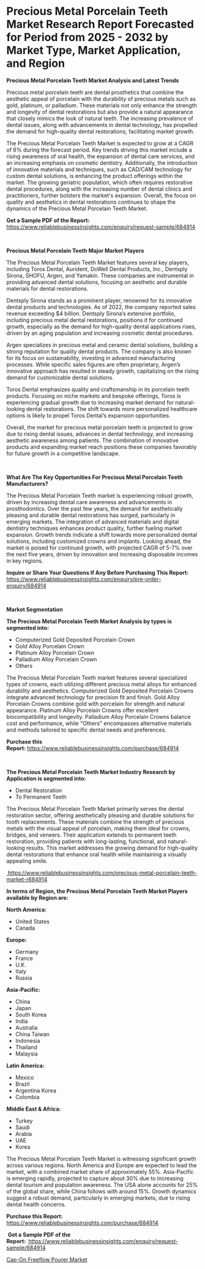 <p><h1>Precious Metal Porcelain Teeth Market Research Report Forecasted for Period from 2025 -  2032 by Market Type, Market Application, and Region</h1></p><p><strong>Precious Metal Porcelain Teeth Market Analysis and Latest Trends</strong></p>
<p><p>Precious metal porcelain teeth are dental prosthetics that combine the aesthetic appeal of porcelain with the durability of precious metals such as gold, platinum, or palladium. These materials not only enhance the strength and longevity of dental restorations but also provide a natural appearance that closely mimics the look of natural teeth. The increasing prevalence of dental issues, along with advancements in dental technology, has propelled the demand for high-quality dental restorations, facilitating market growth.</p><p>The Precious Metal Porcelain Teeth Market is expected to grow at a CAGR of 6% during the forecast period. Key trends driving this market include a rising awareness of oral health, the expansion of dental care services, and an increasing emphasis on cosmetic dentistry. Additionally, the introduction of innovative materials and techniques, such as CAD/CAM technology for custom dental solutions, is enhancing the product offerings within the market. The growing geriatric population, which often requires restorative dental procedures, along with the increasing number of dental clinics and practitioners, further bolsters the market's expansion. Overall, the focus on quality and aesthetics in dental restorations continues to shape the dynamics of the Precious Metal Porcelain Teeth Market.</p></p>
<p><strong>Get a Sample PDF of the Report:&nbsp;</strong> <a href="https://www.reliablebusinessinsights.com/enquiry/request-sample/684914?utm_campaign=3105&utm_medium=2&utm_source=Github&utm_content=ia&utm_term=29032025&utm_id=precious-metal-porcelain-teeth">https://www.reliablebusinessinsights.com/enquiry/request-sample/684914</a></p>
<p>&nbsp;</p>
<p><strong>Precious Metal Porcelain Teeth Major Market Players</strong></p>
<p><p>The Precious Metal Porcelain Teeth Market features several key players, including Toros Dental, Aurident, DoWell Dental Products, Inc., Dentsply Sirona, SHOFU, Argen, and Yamakin. These companies are instrumental in providing advanced dental solutions, focusing on aesthetic and durable materials for dental restorations.</p><p>Dentsply Sirona stands as a prominent player, renowned for its innovative dental products and technologies. As of 2022, the company reported sales revenue exceeding $4 billion. Dentsply Sirona’s extensive portfolio, including precious metal dental restorations, positions it for continued growth, especially as the demand for high-quality dental applications rises, driven by an aging population and increasing cosmetic dental procedures.</p><p>Argen specializes in precious metal and ceramic dental solutions, building a strong reputation for quality dental products. The company is also known for its focus on sustainability, investing in advanced manufacturing processes. While specific sales figures are often proprietary, Argen’s innovative approach has resulted in steady growth, capitalizing on the rising demand for customizable dental solutions.</p><p>Toros Dental emphasizes quality and craftsmanship in its porcelain teeth products. Focusing on niche markets and bespoke offerings, Toros is experiencing gradual growth due to increasing market demand for natural-looking dental restorations. The shift towards more personalized healthcare options is likely to propel Toros Dental’s expansion opportunities.</p><p>Overall, the market for precious metal porcelain teeth is projected to grow due to rising dental issues, advances in dental technology, and increasing aesthetic awareness among patients. The combination of innovative products and expanding market reach positions these companies favorably for future growth in a competitive landscape.</p></p>
<p>&nbsp;</p>
<p><strong>What Are The Key Opportunities For Precious Metal Porcelain Teeth Manufacturers?</strong></p>
<p><p>The Precious Metal Porcelain Teeth market is experiencing robust growth, driven by increasing dental care awareness and advancements in prosthodontics. Over the past few years, the demand for aesthetically pleasing and durable dental restorations has surged, particularly in emerging markets. The integration of advanced materials and digital dentistry techniques enhances product quality, further fueling market expansion. Growth trends indicate a shift towards more personalized dental solutions, including customized crowns and implants. Looking ahead, the market is poised for continued growth, with projected CAGR of 5-7% over the next five years, driven by innovation and increasing disposable incomes in key regions.</p></p>
<p><strong>Inquire or Share Your Questions If Any Before Purchasing This Report:</strong> <a href="https://www.reliablebusinessinsights.com/enquiry/pre-order-enquiry/684914?utm_campaign=3105&utm_medium=2&utm_source=Github&utm_content=ia&utm_term=29032025&utm_id=precious-metal-porcelain-teeth">https://www.reliablebusinessinsights.com/enquiry/pre-order-enquiry/684914</a></p>
<p>&nbsp;</p>
<p><strong>Market Segmentation</strong></p>
<p><strong>The Precious Metal Porcelain Teeth Market Analysis by types is segmented into:</strong></p>
<p><ul><li>Computerized Gold Deposited Porcelain Crown</li><li>Gold Alloy Porcelain Crown</li><li>Platinum Alloy Porcelain Crown</li><li>Palladium Alloy Porcelain Crown</li><li>Others</li></ul></p>
<p><p>The Precious Metal Porcelain Teeth market features several specialized types of crowns, each utilizing different precious metal alloys for enhanced durability and aesthetics. Computerized Gold Deposited Porcelain Crowns integrate advanced technology for precision fit and finish. Gold Alloy Porcelain Crowns combine gold with porcelain for strength and natural appearance. Platinum Alloy Porcelain Crowns offer excellent biocompatibility and longevity. Palladium Alloy Porcelain Crowns balance cost and performance, while "Others" encompasses alternative materials and methods tailored to specific dental needs and preferences.</p></p>
<p><strong>Purchase this Report:&nbsp;</strong><a href="https://www.reliablebusinessinsights.com/purchase/684914?utm_campaign=3105&utm_medium=2&utm_source=Github&utm_content=ia&utm_term=29032025&utm_id=precious-metal-porcelain-teeth">https://www.reliablebusinessinsights.com/purchase/684914</a></p>
<p>&nbsp;</p>
<p><strong>The Precious Metal Porcelain Teeth Market Industry Research by Application is segmented into:</strong></p>
<p><ul><li>Dental Restoration</li><li>To Permanent Teeth</li></ul></p>
<p><p>The Precious Metal Porcelain Teeth Market primarily serves the dental restoration sector, offering aesthetically pleasing and durable solutions for tooth replacements. These materials combine the strength of precious metals with the visual appeal of porcelain, making them ideal for crowns, bridges, and veneers. Their application extends to permanent teeth restoration, providing patients with long-lasting, functional, and natural-looking results. This market addresses the growing demand for high-quality dental restorations that enhance oral health while maintaining a visually appealing smile.</p></p>
<p><a href="https://www.reliablebusinessinsights.com/precious-metal-porcelain-teeth-market-r684914?utm_campaign=3105&utm_medium=2&utm_source=Github&utm_content=ia&utm_term=29032025&utm_id=precious-metal-porcelain-teeth">&nbsp;https://www.reliablebusinessinsights.com/precious-metal-porcelain-teeth-market-r684914</a></p>
<p><strong>In terms of Region, the Precious Metal Porcelain Teeth Market Players available by Region are:</strong></p>
<p>
    <p> <strong> North America: </strong>
        <ul>
            <li>United States</li>
            <li>Canada</li>
        </ul>
        </p> 
    <p> <strong> Europe: </strong>
        <ul>
            <li>Germany</li>
            <li>France</li>
            <li>U.K.</li>
            <li>Italy</li>
            <li>Russia</li>
        </ul>
        </p> 
    <p> <strong> Asia-Pacific: </strong>
        <ul>
            <li>China</li>
            <li>Japan</li>
            <li>South Korea</li>
            <li>India</li>
            <li>Australia</li>
            <li>China Taiwan</li>
            <li>Indonesia</li>
            <li>Thailand</li>
            <li>Malaysia</li>
        </ul>
        </p> 
    <p> <strong> Latin America: </strong>
        <ul>
            <li>Mexico</li>
            <li>Brazil</li>
            <li>Argentina Korea</li>
            <li>Colombia</li>
        </ul>
        </p> 
    <p> <strong> Middle East & Africa: </strong>
        <ul>
            <li>Turkey</li>
            <li>Saudi</li>
            <li>Arabia</li>
            <li>UAE</li>
            <li>Korea</li>
        </ul>
    </p>
    </p>
<p><p>The Precious Metal Porcelain Teeth Market is witnessing significant growth across various regions. North America and Europe are expected to lead the market, with a combined market share of approximately 55%. Asia-Pacific is emerging rapidly, projected to capture about 30% due to increasing dental tourism and population awareness. The USA alone accounts for 25% of the global share, while China follows with around 15%. Growth dynamics suggest a robust demand, particularly in emerging markets, due to rising dental health concerns.</p></p>
<p><strong>Purchase this Report: </strong><a href="https://www.reliablebusinessinsights.com/purchase/684914?utm_campaign=3105&utm_medium=2&utm_source=Github&utm_content=ia&utm_term=29032025&utm_id=precious-metal-porcelain-teeth">https://www.reliablebusinessinsights.com/purchase/684914</a></p>
<p>&nbsp;<strong>Get a Sample PDF of the Report:&nbsp;&nbsp;</strong><a href="https://www.reliablebusinessinsights.com/enquiry/request-sample/684914?utm_campaign=3105&utm_medium=2&utm_source=Github&utm_content=ia&utm_term=29032025&utm_id=precious-metal-porcelain-teeth">https://www.reliablebusinessinsights.com/enquiry/request-sample/684914</a></p>
<p><strong></strong></p>
<p><p><a href="https://github.com/scaseiargas/Market-Research-Report-List-1/blob/main/cap-on-freeflow-pourer-market.md?utm_campaign=3105&utm_medium=2&utm_source=Github&utm_content=ia&utm_term=29032025&utm_id=precious-metal-porcelain-teeth">Cap-On Freeflow Pourer Market</a></p></p>